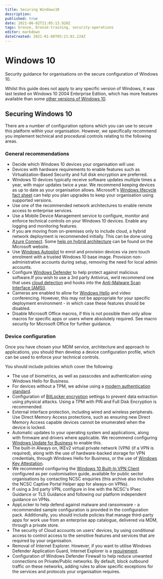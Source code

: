 ```yaml
---
title: Securing Windows10
description: 
published: true
date: 2021-06-02T21:05:13.920Z
tags: bronze, bronze-training, security-operations
editor: markdown
dateCreated: 2021-01-08T05:21:01.224Z
---
```


# Windows 10

Security guidance for organisations on the secure configuration of Windows 10.

Whilst this guide does not apply to any specific version of Windows, it was last tested on Windows 10 2004 Enterprise Edition, which has more features available than some [other versions of Windows 10](https://www.microsoft.com/en-gb/windowsforbusiness/compare).

## Securing Windows 10

There are a number of configuration options which you can use to secure this platform within your organisation. However, we specifically recommend you implement technical and procedural controls relating to the following areas.

### General recommendations

-   Decide which Windows 10 devices your organisation will use:
-   Devices with hardware requirements to enable features such as Virtualization-Based Security and full disk encryption are preferred.
-   Windows 10 devices typically receive software updates multiple times a year, with major updates twice a year. We recommend keeping devices as up to date as your organisation allows. Microsoft's [Windows lifecycle fact sheet](https://support.microsoft.com/en-gb/help/13853/windows-lifecycle-fact-sheet) can help you plan upgrades to keep your organisation using supported versions.
-   Use one of the recommended network architectures to enable remote access to enterprise services.
-   Use a Mobile Device Management service to configure, monitor and enforce technical controls on your Windows 10 devices. Enable any logging and monitoring features.
-   If you are moving from on-premises only to include cloud, a hybrid network deployment is recommended initially. This can be done using [Azure Connect](https://docs.microsoft.com/en-us/azure/active-directory/hybrid/whatis-azure-ad-connect). Some [help on hybrid architecture](https://docs.microsoft.com/en-us/learn/modules/design-a-hybrid-network-architecture/) can be found on the Microsoft website.
-   Use [Windows Autopilot](https://docs.microsoft.com/en-us/windows/deployment/windows-autopilot/windows-autopilot) to enrol and provision devices via zero touch enrolment with a trusted Windows 10 base image. Provision non-administrative accounts during setup, removing the need for local admin accounts.
-   Configure [Windows Defender](https://www.microsoft.com/en-gb/windows/comprehensive-security) to help protect against malicious software.If you wish to use a 3rd party Antivirus, we’d recommend one that uses [cloud detection](https://docs.microsoft.com/en-us/windows/security/threat-protection/microsoft-defender-antivirus/utilize-microsoft-cloud-protection-microsoft-defender-antivirus) and hooks into the [Anti-Malware Scan Interface (AMSI)](https://docs.microsoft.com/en-us/windows/win32/amsi/antimalware-scan-interface-portal).
-   Cameras are enabled to allow for [Windows Hello](https://docs.microsoft.com/en-us/windows/security/identity-protection/hello-for-business/hello-overview) and video conferencing. However, this may not be appropriate for your specific deployment environment - in which case these features should be disabled.
-   Disable Microsoft Office macros, if this is not possible then only allow macros for specific apps or users where absolutely required. See macro security for Microsoft Office for further guidance.

### Device configuration

Once you have chosen your MDM service, architecture and approach to applications, you should then develop a device configuration profile, which can be used to enforce your technical controls.

You should include policies which cover the following:

-   The use of biometrics, as well as passcodes and authentication using Windows Hello for Business.
-   For devices without a TPM, we advise using a [modern authentication standard](https://docs.microsoft.com/en-us/office365/enterprise/hybrid-modern-auth-overview#what-is-modern-authentication).
-   Configuration of [BitLocker encryption](https://docs.microsoft.com/en-us/windows/security/information-protection/bitlocker/bitlocker-overview) settings to prevent data extraction using physical attacks. Using a TPM with PIN and Full Disk Encryption is recommended.
-   External interface protection, including wired and wireless peripherals. Use Direct Memory Access protections, such as ensuring new Direct Memory Access capable devices cannot be enumerated when the device is locked.
-   Automatic updates to your operating system and applications, along with firmware and drivers where applicable. We recommend configuring [Windows Update for Business](https://docs.microsoft.com/en-us/windows/deployment/update/waas-configure-wufb) to enable this.
-   The built-in Always on, IKEv2 virtual private network (VPN) (if a VPN is required), along with the use of hardware-backed storage for VPN credentials, through Windows Hello for Business, or the use of [Windows Key Attestation](https://docs.microsoft.com/en-us/windows-server/identity/ad-ds/manage/component-updates/tpm-key-attestation).
-   We recommend configuring the [Windows 10 Built-In VPN Client](https://docs.microsoft.com/en-us/windows/security/identity-protection/vpn/vpn-connection-type) configured as per customisation guide, available for public sector organisations by contacting NCSC enquiries (this archive also includes the NCSC Captive Portal Helper app for always-on VPNs).
-   If using a 3rd party VPN, configure in line with the NCSC's IPsec Guidance or TLS Guidance and following our platform independent guidance on VPNs.
-   AppLocker to help defend against malware and ransomware - a recommended sample configuration is provided in the configuration pack. Additionally, you should include policies that manage third-party apps for work use from an enterprise app catalogue, delivered via MDM, through a private store.
-   The security of Cloud accounts on users' devices, by using conditional access to control access to the sensitive features and services that are required by your organisation.
-   Removal of Internet Explorer. However, if you want to utilise Windows Defender Application Guard, Internet Explorer is a [requirement](https://docs.microsoft.com/en-us/windows/security/threat-protection/windows-defender-application-guard/reqs-wd-app-guard). 
-   Configuration of Windows Defender Firewall to help reduce unwanted connections on Private/Public networks. By default, block outbound traffic on these networks, adding rules to allow specific exceptions for the services and protocols your organisation requires.